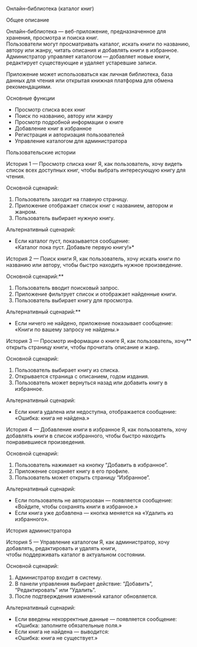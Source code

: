 Онлайн-библиотека (каталог книг)

Общее описание

Онлайн-библиотека — веб-приложение, предназначенное для хранения, просмотра и поиска книг.  
Пользователи могут просматривать каталог, искать книги по названию, автору или жанру, читать описания и добавлять книги в избранное.  
Администратор управляет каталогом — добавляет новые книги, редактирует существующие и удаляет устаревшие записи.

Приложение может использоваться как личная библиотека, база данных для чтения или открытая книжная платформа для обмена рекомендациями.

Основные функции

- Просмотр списка всех книг  
- Поиск по названию, автору или жанру  
- Просмотр подробной информации о книге
- Добавление книг в избранное  
- Регистрация и авторизация пользователей  
- Управление каталогом для администратора  

Пользовательские истории

История 1 — Просмотр списка книг
Я, как пользователь, хочу видеть список всех доступных книг, чтобы выбрать интересующую книгу для чтения.

Основной сценарий:
1. Пользователь заходит на главную страницу.  
2. Приложение отображает список книг с названием, автором и жанром.  
3. Пользователь выбирает нужную книгу.

Альтернативный сценарий:
- Если каталог пуст, показывается сообщение:  
  «Каталог пока пуст. Добавьте первую книгу!»*
  

История 2 — Поиск книги
Я, как пользователь, хочу искать книги по названию или автору, чтобы быстро находить нужное произведение.

Основной сценарий:**
1. Пользователь вводит поисковый запрос.  
2. Приложение фильтрует список и отображает найденные книги.  
3. Пользователь выбирает книгу для просмотра.

Альтернативный сценарий:**
- Если ничего не найдено, приложение показывает сообщение:  
  «Книги по вашему запросу не найдены.»
  

История 3 — Просмотр информации о книге
Я, как пользователь, хочу** открыть страницу книги, чтобы прочитать описание и жанр.

Основной сценарий:
1. Пользователь выбирает книгу из списка.  
2. Открывается страница с описанием, годом издания.  
3. Пользователь может вернуться назад или добавить книгу в избранное.

Альтернативный сценарий:
- Если книга удалена или недоступна, отображается сообщение:  
  «Ошибка: книга не найдена.»


История 4 — Добавление книги в избранное
Я, как пользователь, хочу добавлять книги в список избранного, чтобы быстро находить понравившиеся произведения.

Основной сценарий:
1. Пользователь нажимает на кнопку “Добавить в избранное”.  
2. Приложение сохраняет книгу в его профиле.  
3. Пользователь может открыть страницу “Избранное”.

Альтернативный сценарий:
- Если пользователь не авторизован — появляется сообщение:  
  «Войдите, чтобы сохранять книги в избранное.»
- Если книга уже добавлена — кнопка меняется на «Удалить из избранного».


История администратора

История 5 — Управление каталогом
Я, как администратор, хочу добавлять, редактировать и удалять книги,  
чтобы поддерживать каталог в актуальном состоянии.

Основной сценарий:
1. Администратор входит в систему.  
2. В панели управления выбирает действие: “Добавить”, “Редактировать” или “Удалить”.  
3. После подтверждения изменений каталог обновляется.

Альтернативный сценарий:
- Если введены некорректные данные — появляется сообщение:  
  «Ошибка: заполните обязательные поля.» 
- Если книга не найдена — выводится:  
  «Ошибка: книга не существует.»
